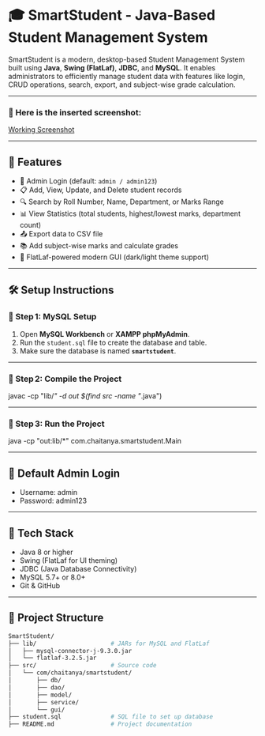 # 🎓 SmartStudent - Java-Based Student Management System

SmartStudent is a modern, desktop-based Student Management System built using **Java**, **Swing (FlatLaf)**, **JDBC**, and **MySQL**. It enables administrators to efficiently manage student data with features like login, CRUD operations, search, export, and subject-wise grade calculation.

---
### 📸 Here is the inserted screenshot:

[Working Screenshot](https://docs.google.com/document/d/1QbXFkBiu3In4-P3LPV2-xjGP-y_vATN6NKyF_HJp1fg/edit?usp=sharing)

---

## 🚀 Features

- 🔐 Admin Login (default: `admin / admin123`)
- 📋 Add, View, Update, and Delete student records
- 🔍 Search by Roll Number, Name, Department, or Marks Range
- 📊 View Statistics (total students, highest/lowest marks, department count)
- 📤 Export data to CSV file
- 📚 Add subject-wise marks and calculate grades
- 🌈 FlatLaf-powered modern GUI (dark/light theme support)

---
## 🛠️ Setup Instructions

### 📌 Step 1: MySQL Setup
1. Open **MySQL Workbench** or **XAMPP phpMyAdmin**.  
2. Run the `student.sql` file to create the database and table.  
3. Make sure the database is named **`smartstudent`**.

---
### 📌 Step 2: Compile the Project

javac -cp "lib/*" -d out $(find src -name "*.java")


---

### 📌 Step 3: Run the Project

java -cp "out:lib/*" com.chaitanya.smartstudent.Main  


---
## 🔐 Default Admin Login
- Username: admin
- Password: admin123

---



## 🧰 Tech Stack

- Java 8 or higher
- Swing (FlatLaf for UI theming)
- JDBC (Java Database Connectivity)
- MySQL 5.7+ or 8.0+
- Git & GitHub

---


## 📁 Project Structure

```bash
SmartStudent/
├── lib/                     # JARs for MySQL and FlatLaf
│   ├── mysql-connector-j-9.3.0.jar
│   └── flatlaf-3.2.5.jar
├── src/                     # Source code
│   └── com/chaitanya/smartstudent/
│       ├── db/
│       ├── dao/
│       ├── model/
│       ├── service/
│       └── gui/
├── student.sql              # SQL file to set up database
├── README.md                # Project documentation

